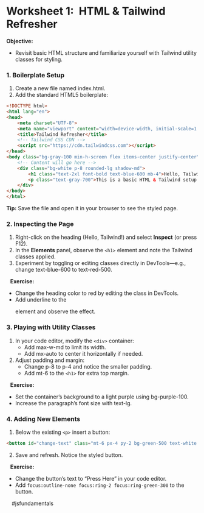 # Worksheet 1:  HTML & Tailwind Refresher

**Objective:**
* Revisit basic HTML structure and familiarize yourself with Tailwind utility classes for styling.

### 1. Boilerplate Setup
1. Create a new file named index.html.
2. Add the standard HTML5 boilerplate:

```html
<!DOCTYPE html>
<html lang="en">	
<head>
	<meta charset="UTF-8">
	<meta name="viewport" content="width=device-width, initial-scale=1.0">
	<title>Tailwind Refresher</title>
	<!-- Tailwind CSS CDN -->
	<script src="https://cdn.tailwindcss.com"></script>
</head>
<body class="bg-gray-100 min-h-screen flex items-center justify-center">
	<!-- Content will go here -->
	<div class="bg-white p-8 rounded-lg shadow-md">
    	<h1 class="text-2xl font-bold text-blue-600 mb-4">Hello, Tailwind!</h1>
    	<p class="text-gray-700">This is a basic HTML & Tailwind setup.</p>
  	</div>
</body>
</html>
```

**Tip:** Save the file and open it in your browser to see the styled page.

### 2. Inspecting the Page
1. Right-click on the heading (Hello, Tailwind!) and select **Inspect** (or press F12).
2. In the **Elements** panel, observe the `<h1>` element and note the Tailwind classes applied.
3. Experiment by toggling or editing classes directly in DevTools—e.g., change text-blue-600 to text-red-500.

⠀**Exercise:**
* Change the heading color to red by editing the class in DevTools.
* Add underline to the <p> element and observe the effect.

### 3. Playing with Utility Classes
1. In your code editor, modify the `<div>` container:
   - Add max-w-md to limit its width.
   - Add mx-auto to center it horizontally if needed.
2. Adjust padding and margin:
   - Change p-8 to p-4 and notice the smaller padding.
   - Add mt-6 to the `<h1>` for extra top margin.

⠀**Exercise:**
* Set the container’s background to a light purple using bg-purple-100.
* Increase the paragraph’s font size with text-lg.

### 4. Adding New Elements
1. Below the existing `<p>` insert a button:

```html
<button id="change-text" class="mt-6 px-4 py-2 bg-green-500 text-white rounded hover:bg-green-600">Click Me</button>
```

2. Save and refresh. Notice the styled button.

⠀**Exercise:**
* Change the button’s text to “Press Here” in your code editor.
* Add `focus:outline-none focus:ring-2 focus:ring-green-300` to the button.

⠀
#jsfundamentals